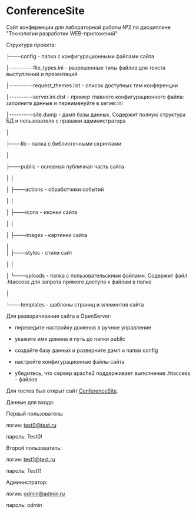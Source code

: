 # ConferenceSite
Сайт конференции для лабораторной работы №2 по дисциплине "Технологии разработки WEB-приложений"

Структура проекта:

├───config - папка с конфигурационными файлами сайта

│----------file_types.ini - разрешенные типы файлов для текста выступлений и презентаций

│----------request_themes.list - список доступных тем конференции

│----------server.ini.dist - пример главного конфигурационного файла: заполните данные и переименуйте в server.ini

│----------site.dump - дамп базы данных. Содержит полную структура БД и пользователя с правами администратора

│

├───lib - папка с библиотечными скриптами

│

├───public - основная публичная часть сайта

│   │


│   ├───actions - обработчики событий

│   │

│   ├───icons - иконки сайта

│   │

│   ├───images - картинки сайта

│   
│   ├───styles - стили сайт

│   │

│   └───uploads - папка с пользовательскими файлами. Содержит файл .htaccess для запрета прямого доступа к файлам в папке

│

└───templates - шаблоны страниц и элементов сайта

Для разворачивания сайта в OpenServer:

- переведите настройку доменов в ручное управление

- укажите имя домена и путь до папки public

- создайте базу данных и разверните дамп и папки config

- настройте конфигурационные файлы сайта

- убедитесь, что сервер apache2 поддерживает выполнение .htaccess - файлов

Для тестов был открыт сайт [ConferenceSite](http://www.conference-site.ru).

Данные для входа:

Первый пользователь:

логин: test0@test.ru

пароль: Test0!

Второй пользователь:

логин: test1@test.ru

пароль: Test1!

Администратор:

логин: odmin@admin.ru

пароль: odmin
